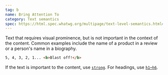 ```yaml
---
tag: b
name: Bring Attention To
category: Text semantics
spec: https://html.spec.whatwg.org/multipage/text-level-semantics.html#the-b-element
---
```


Text that requires visual prominence, but is not important in the context of the content. Common examples include the name of a product in a review or a person's name in a biography.

<!-- prettier-ignore-start -->
```html
5, 4, 3, 2, 1... <b>Blast off!</b>
```
<!-- prettier-ignore-end -->

If the text is important to the content, use [`strong`](#strong). For headings, use [`h1`–`h6`](#h%23).
